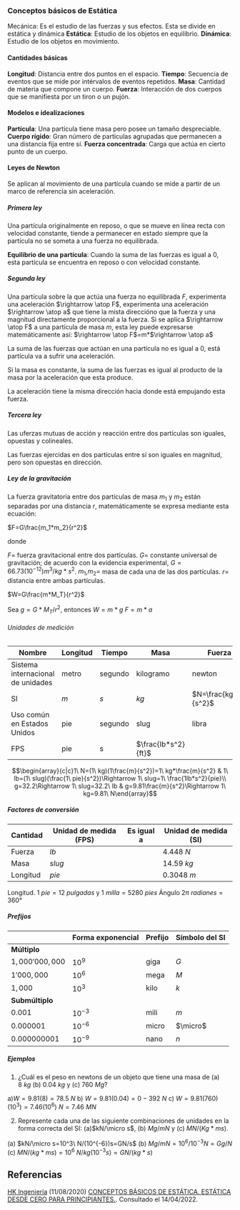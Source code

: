 ### Conceptos básicos de Estática

Mecánica: Es el estudio de las fuerzas y sus efectos. Esta se divide en estática y dinámica
**Estática**: Estudio de los objetos en equilibrio.
**Dinámica**: Estudio de los objetos en movimiento.

#### Cantidades básicas

**Longitud**: Distancia entre dos puntos en el espacio.
**Tiempo**: Secuencia de eventos que se mide por intérvalos de eventos repetidos.
**Masa**: Cantidad de materia que compone un cuerpo.
**Fuerza**: Interacción de dos cuerpos que se manifiesta por un tiron o un pujón.

#### Modelos e idealizaciones

**Partícula**: Una partícula tiene masa pero posee un tamaño despreciable.
**Cuerpo rígido**: Gran número de partículas agrupadas que permanecen a una distancia fija entre sí.
**Fuerza concentrada**: Carga que actúa en cierto punto de un cuerpo.

#### Leyes de Newton

Se aplican al movimiento de una partícula cuando se mide a partir de un marco de referencia sin aceleración.

##### Primera ley

Una partícula originalmente en reposo, o que se mueve en línea recta con velocidad constante, tiende a permanecer en estado siempre que la partícula no se someta a una fuerza no equilibrada.

**Equilibrio de una partícula**: Cuando la suma de las fuerzas es igual a 0, esta partícula se encuentra en reposo o con velocidad constante.

##### Segunda ley

Una partícula sobre la que actúa una fuerza no equilibrada $F$, experimenta una aceleración $\rightarrow \atop F$, experimenta una aceleración $\rightarrow \atop a$ que tiene la mista direccióno que la fuerza y una magnitud directamente proporcional a la fuerza. Si se aplica $\rightarrow \atop F$ a una partícula de masa $m$, esta ley puede expresarse matemáticamente así: $\rightarrow \atop F$=m*$\rightarrow \atop a$

La suma de las fuerzas que actúan en una partícula no es igual a 0, está partícula va a sufrir una aceleración.

Si la masa es constante, la suma de las fuerzas es igual al producto de la masa por la aceleración que esta produce.

La aceleración tiene la misma dirección hacia donde está empujando esta fuerza.

##### Tercera ley

Las uferzas mutuas de acción y reacción entre dos partículas son iguales, opuestas y colineales.

Las fuerzas ejercidas en dos partículas entre sí son iguales en magnitud, pero son opuestas en dirección.

##### Ley de la gravitación

La fuerza gravitatoria entre dos partículas de masa $m_1$ y $m_2$ están separadas por una distancia $r$, matemáticamente se expresa mediante esta ecuación:

$F=G\frac{m_1*m_2}{r^2}$

donde 

$F=$ fuerza gravitacional entre dos partículas.
$G=$ constante universal de gravitación; de acuerdo con la evidencia experimental, $G=66.73(10^{-12})m^3/kg*s^2$.
$m_1$,$m_2=$ masa de cada una de las dos partículas.
$r=$ distancia entre ambas partículas.

$W=G\frac{m*M_T}{r^2}$

Sea $g=G*M_T/r^2$, entonces
$W=m*g$
$F=m*a$

###### Unidades de medición

| Nombre                            | Longitud | Tiempo  | Masa                | Fuerza               |
| --------------------------------- | -------- | ------- | ------------------- | -------------------- |
| Sistema internacional de unidades | metro    | segundo | kilogramo           | newton               |
| SI                                | $m$      | $s$     | $kg$                | $N=\frac{kg*m}{s^2}$ |
| Uso común en Estados Unidos       | pie      | segundo | slug                | libra                |
| FPS                               | pie      | s       | $\frac{lb*s^2}{ft}$ |                      |

$$\begin{array}{c|c}1\ N=(1\ kg)(1\frac{m}{s^2})=1\ kg*\frac{m}{s^2} & 1\ lb=(1\ slug)(\frac{1\ pie}{s^2})\Rightarrow 1\ slug=1\ \frac{1lb*s^2}{pie}\\ g=32.2\Rightarrow 1\ slug=32.2\ lb  & g=9.81\frac{m}{s^2}\Rightarrow 1\ kg=9.81\ N\end{array}$$

##### Factores de conversión

|Cantidad|Unidad de medida (FPS)|Es igual a|Unidad de medida (SI)|
|-|-|-|-|
|Fuerza|$lb$||$4.448\ N$|
|Masa|$slug$||$14.59\ kg$|
|Longitud|$pie$||$0.3048\ m$

Longitud. $1\ pie=12\ pulgadas$ y $1\ milla=5280\ pies$
Ángulo $2π\ radianes=360°$

##### Prefijos

|                 | Forma exponencial | Prefijo | Símbolo del SI |
| --------------- | ----------------- | ------- | -------------- |
| **Múltiplo**        |                   |         |                |
| $1,000'000,000$ | $10^9$            | giga    | $G$            |
| $1'000,000$     | $10^6$            | mega    | $M$            |
| $1,000$         | $10^3$            | kilo    | $k$            |
| **Submúltiplo**     |                   |         |                |
| $0.001$         | $10^{-3}$         | mili    | $m$            |
| $0.000 001$     | $10^{-6}$         | micro   | $\micro$       |
| $0.000 000 001$ | $10^{-9}$         | nano    | $n$            |
 
##### Ejemplos

1. ¿Cuál es el peso en newtons de un objeto que tiene una masa de (a) $8\ kg$ (b) $0.04\ kg$ y (c) $760\ Mg$?

a)$W=9.81(8)=78.5\ N$
b) $W=9.81(0.04)=0-392\ N$
c)	$W=9.81(760)(10^3)=7.46(10^6)\ N=7.46\ MN$
 
2. Represente cada una de las siguiente combinaciones de unidades en la forma correcta del SI: (a)$kN/\micro s$, (b) $Mg/mN$ y (c) $MN/(Kg*ms)$.

(a) $kN/\micro s=10^3\ N/(10^{-6})s=GN/s$
(b) $Mg/mN=10^6/10^{-3}N=Gg/N$
(c) $MN/(kg*ms)=10^6\ N/kg(10^{-3}s)=GN/(kg*s)$

## Referencias

[HK Ingeniería](https://www.youtube.com/channel/UCnCp1Hcj8AsbGROQp3UPlXg) (11/08/2020) [CONCEPTOS BÁSICOS DE ESTÁTICA. ESTÁTICA DESDE CERO PARA PRINCIPIANTES.](https://www.youtube.com/watch?v=ppnTXq1tc8c). Consultado el 14/04/2022.